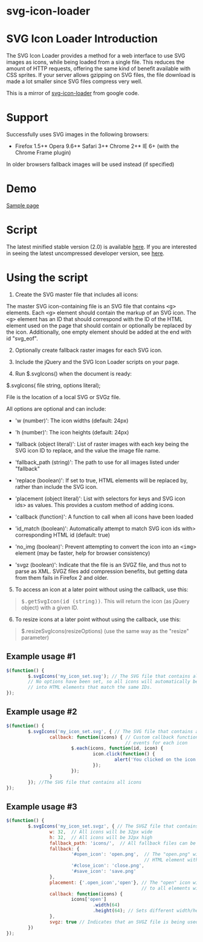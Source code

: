 svg-icon-loader
===============

# SVG Icon Loader Introduction

The SVG Icon Loader provides a method for a web interface to use SVG images as icons, while being loaded from a single file. This reduces the amount of HTTP requests, offering the same kind of benefit available with CSS sprites. If your server allows gzipping on SVG files, the file download is made a lot smaller since SVG files compress very well. 

This is a mirror of [svg-icon-loader](https://code.google.com/p/svg-icon-loader/) from google code.

# Support

Successfully uses SVG images in the following browsers: 

*   Firefox 1.5+*   Opera 9.6+*   Safari 3+*   Chrome 2+*   IE 6+ (with the Chrome Frame plugin)

In older browsers fallback images will be used instead (if specified) 

# Demo

[Sample page](http://svg-icon-loader.googlecode.com/svn/trunk/demo.html) 

# Script

The latest minified stable version (2.0) is available [here](http://svg-icon-loader.googlecode.com/files/jquery.svgicons-2.0.min.js). If you are interested in seeing the latest uncompressed developer version, see [here](http://svg-icon-loader.googlecode.com/svn/trunk/jquery.svgicons.js). 

# Using the script

1. Create the SVG master file that includes all icons: 

The master SVG icon-containing file is an SVG file that contains  <tt>&lt;g&gt;</tt> elements. Each <tt>&lt;g&gt;</tt> element should contain the markup of an SVG icon. The <tt>&lt;g&gt;</tt> element has an ID that should  correspond with the ID of the HTML element used on the page that should contain  or optionally be replaced by the icon. Additionally, one empty element should be added at the end with id "svg_eof". 

2. Optionally create fallback raster images for each SVG icon. 

3. Include the jQuery and the SVG Icon Loader scripts on your page. 

4. Run $.svgIcons() when the document is ready: 

$.svgIcons( file string, options literal); 

File is the location of a local SVG or SVGz file. 

All options are optional and can include: 

*   'w (number)': The icon widths (default: 24px)

*   'h (number)': The icon heights (default: 24px)

*   'fallback (object literal)': List of raster images with each key being the SVG icon ID to replace, and the value the image file name.

*   'fallback_path (string)': The path to use for all images listed under "fallback"	 

*   'replace (boolean)': If set to true, HTML elements will be replaced by, rather than include the SVG icon.

*   'placement (object literal)': List with selectors for keys and SVG icon ids> as values. This provides a custom method of adding icons.

*   'callback (function)': A function to call when all icons have been loaded

*   'id_match (boolean)': Automatically attempt to match SVG icon ids with> corresponding HTML id (default: true)

*   'no_img (boolean)': Prevent attempting to convert the icon into an <tt>&lt;img&gt;</tt> element (may be faster, help for browser consistency)

*   'svgz (boolean)': Indicate that the file is an SVGZ file, and thus not to parse as XML. SVGZ files add compression benefits, but getting data from them fails in Firefox 2 and older.

5. To access an icon at a later point without using the callback, use this: 
> <tt>$.getSvgIcon(id (string))</tt>. This will return the icon (as jQuery object) with a given ID.

6. To resize icons at a later point without using the callback, use this: 
> $.resizeSvgIcons(resizeOptions) (use the same way as the "resize" parameter)

## Example usage #1
```javascript
$(function() {
        $.svgIcons('my_icon_set.svg'); // The SVG file that contains all icons
        // No options have been set, so all icons will automatically be inserted 
        // into HTML elements that match the same IDs. 
});
```

## Example usage #2
```javascript
$(function() {
        $.svgIcons('my_icon_set.svg', { // The SVG file that contains all icons
                callback: function(icons) { // Custom callback function that sets click
                                            // events for each icon
                        $.each(icons, function(id, icon) {
                                icon.click(function() {
                                        alert('You clicked on the icon with id ' + id);
                                });
                        });
                }
        }); //The SVG file that contains all icons
});
```

## Example usage #3
```javascript
$(function() {
        $.svgIcons('my_icon_set.svgz', { // The SVGZ file that contains all icons
                w: 32,  // All icons will be 32px wide
                h: 32,  // All icons will be 32px high
                fallback_path: 'icons/',  // All fallback files can be found here
                fallback: {
                        '#open_icon': 'open.png',  // The "open.png" will be appended to the
                                                   // HTML element with ID "open_icon"
                        '#close_icon': 'close.png',
                        '#save_icon': 'save.png'
                },
                placement: {'.open_icon','open'}, // The "open" icon will be added
                                                  // to all elements with class "open_icon"
                callback: function(icons) {
                        icons['open']
                                .width(64)
                                .height(64); // Sets different width/height for "open" icon 
                },
                svgz: true // Indicates that an SVGZ file is being used
        })
});
```
